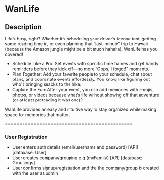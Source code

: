 # WanLife

## Description
Life’s busy, right? Whether it’s scheduling your driver’s license test, getting some reading time in, or even planning that “last-minute” trip to Hawaii (because the Amazon jungle might be a bit much hahaha), WanLife has you covered!

- Schedule Like a Pro: Set events with specific time frames and get handy reminders before they kick off—no more “Oops, I forgot!” moments.
- Plan Together: Add your favorite people to your schedule, chat about plans, and coordinate events effortlessly. You know, like figuring out who's bringing snacks to the hike.
- Capture the Fun: After your event, you can add memories with emojis, photos, or videos because what’s life without showing off that adventure (or at least pretending it was one)?

WanLife provides an easy and intuitive way to stay organized while making space for memories that matter.


=============================================

### User Registration
- User enters auth details (email/username and password) [API] [database: User]
- User creates company/grouping e.g (myFamily) [API] [database: Groupings]
- User confirms signup/registration and the the company/group is created with the user as admin
